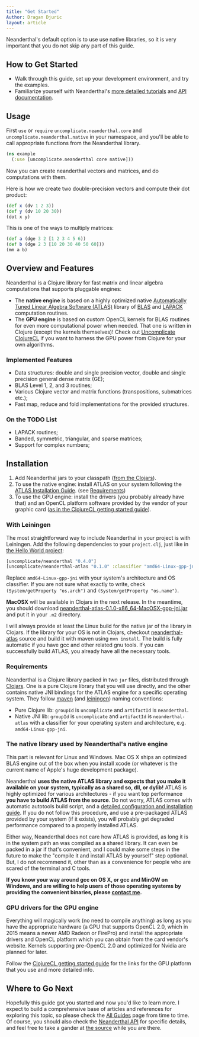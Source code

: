 ```yaml
---
title: "Get Started"
Author: Dragan Djuric
layout: article
---
```


Neanderthal's default option is to use use native libraries, so it is very
important that you do not skip any part of this guide.

## How to Get Started

* Walk through this guide, set up your development environment, and try the examples.
* Familiarize yourself with Neanderthal's [more detailed tutorials](/articles/guides.html) and [API documentation](/codox).

## Usage

First `use` or `require` `uncomplicate.neanderthal.core` and `uncomplicate.neanderthal.native`
in your namespace, and you'll be able to call appropriate functions from the Neanderthal library.

```clojure
(ns example
  (:use [uncomplicate.neanderthal core native]))
```

Now you can create neanderthal vectors and matrices, and do computations with them.

Here is how we create two double-precision vectors and compute their dot product:

```clojure
(def x (dv 1 2 3))
(def y (dv 10 20 30))
(dot x y)
```

This is one of the ways to multiply matrices:

```clojure
(def a (dge 3 2 [1 2 3 4 5 6))
(def b (dge 2 3 [10 20 30 40 50 60]))
(mm a b)
```


## Overview and Features

Neanderthal is a Clojure library for fast matrix and linear algebra computations
that supports pluggable engines:

* The **native engine** is based on a highly optimized native [Automatically Tuned Linear Algebra Software (ATLAS)](http://math-atlas.sourceforge.net/)
library of [BLAS](http://netlib.org/blas/) and [LAPACK](http://www.netlib.org/lapack/)
computation routines.
* The **GPU engine** is based on custom OpenCL kernels for BLAS routines for even
more computational power when needed. That one is written in Clojure (except the kernels themselves)!
Check out [Uncomplicate ClojureCL](http://clojurecl.uncomplicate.org) if you want to
harness the GPU power from Clojure for your own algorithms.

### Implemented Features

* Data structures: double and single precision vector, double and single precision
general dense matrix (GE);
* BLAS Level 1, 2, and 3 routines;
* Various Clojure vector and matrix functions (transpositions, submatrices etc.);
* Fast map, reduce and fold implementations for the provided structures.

### On the TODO List

* LAPACK routines;
* Banded, symmetric, triangular, and sparse matrices;
* Support for complex numbers;

## Installation

1. Add Neanderthal jars to your classpath ([from the Clojars](clojars.org/uncomplicate/neanderthal)).
2. To use the native engine: install ATLAS on your system following the [ATLAS Installation Guide](http://math-atlas.sourceforge.net/atlas_install/atlas_install.html). (see [Requirements](#requirements))
3. To use the GPU engine: install the drivers (you probably already have that) and an
OpenCL platform software provided by the vendor of your graphic card ([as in the ClojureCL getting started guide](http://clojurecl.uncomplicate.org/articles/getting_started.html)).

### With Leiningen

The most straightforward way to include Neanderthal in your project is with Leiningen. Add the following dependencies to your `project.clj`, just like in [the Hello World project](https://github.com/uncomplicate/neanderthal/blob/master/examples/hello-world/project.clj):

```clojure
[uncomplicate/neanderthal "0.4.0"]
[uncomplicate/neanderthal-atlas "0.1.0" :classifier "amd64-Linux-gpp-jni"]
```

Replace `amd64-Linux-gpp-jni` with your system's architecture and OS classifier.
If you are not sure what exactly to write, check `(System/getProperty "os.arch")`
and `(System/getProperty "os.name")`.

**MacOSX** will be available in Clojars in the next release. In the meantime,
you should download [neanderthal-atlas-0.1.0-x86_64-MacOSX-gpp-jni.jar](https://mega.nz/#!uwB10LDY!Mb_oKJf8X-C9KBQ1haNRVnKcF55cedNYYUQeie2i1HI) and put it in your `.m2` directory.

I will always provide at least the Linux build for the native jar of the library in Clojars.
If the library for your OS is not in Clojars, checkout [neanderthal-atlas](https://github.com/uncomplicate/neanderthal-atlas)
source and build it with maven using `mvn install`.
The build is fully automatic if you have gcc and other related gnu tools.
If you can successfully build ATLAS, you already have all the necessary tools.

### Requirements

Neanderthal is a Clojure library packed in two `jar` files, distributed through
[Clojars](http://clojars.org). One is a pure Clojure library that you will use
directly, and the other contains native JNI bindings for the ATLAS engine
for a specific operating system. They follow [maven](http://www.maven.org)
(and [leiningen](http://www.leiningen.org)) naming conventions:

* Pure Clojure lib: `groupId` is `uncomplicate` and `artifactId` is `neanderthal`.
* Native JNI lib: `groupId` is `uncomplicate` and `artifactId` is `neanderthal-atlas` with a classifier for your operating system and architecture, e.g. `amd64-Linux-gpp-jni`.

### The native library used by Neanderthal's native engine

This part is relevant for Linux and Windows. Mac OS X ships an optimized BLAS engine
out of the box when you install xcode (or whatever is the current name of Apple's
huge development package).

Neanderthal **uses the native ATLAS library and expects that you make it
available on your system, typically as a shared so, dll, or dylib!** ATLAS is
highly optimized for various architectures - if you want top performance
**you have to build ATLAS from the source**. Do not worry, ATLAS comes with
automatic autotools build script, and a [detailed configuration and installation guide](http://math-atlas.sourceforge.net/atlas_install/atlas_install.html).
If you do not follow this procedure, and use a pre-packaged ATLAS provided by
your system (if it exists), you will probably get degraded performance compared
to a properly installed ATLAS.

Either way, Neanderthal does not care how ATLAS is provided, as long it is in
the system path an was compiled as a shared library. It can even be packed in
a jar if that's convenient, and I could make some steps in the future to make
the "compile it and install ATLAS by yourself" step optional. But, I do not
recommend it, other than as a convenience for people who are scared of the
terminal and C tools.

**If you know your way around gcc on OS X, or gcc and MinGW on Windows, and are
willing to help users of those operating systems by providing the convenient
binaries, please [contact me](/articles/community.html).**

### GPU drivers for the GPU engine

Everything will magically work (no need to compile anything) as long as you
have the appropriate hardware (a GPU that supports OpenCL 2.0, which in 2015
means a newer AMD Radeon or FirePro) and install the appropriate drivers and
OpenCL platform which you can obtain from the card vendor's website.
Kernels supporting pre-OpenCL 2.0 and optimized for Nvidia are planned for later.

Follow the [ClojureCL getting started guide](http://clojurecl.uncomplicate.org/articles/getting_started.html)
for the links for the GPU platform that you use and more detailed info.

## Where to Go Next

Hopefully this guide got you started and now you'd like to learn more. I expect to build a comprehensive base of articles and references for exploring this topic, so please check the [All Guides](/articles/guides.html) page from time to time. Of course, you should also check the [Neanderthal API](/codox) for specific details, and feel free to take a gander at [the source](https://github.com/uncomplicate/neanderthal) while you are there.
